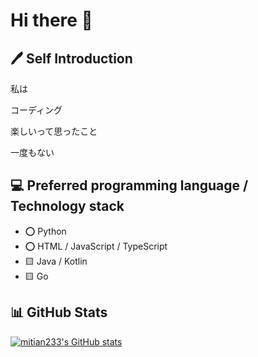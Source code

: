 # Hi there 👋

## 🖊️ Self Introduction

私は

コーディング

楽しいって思ったこと

一度もない

## 💻 Preferred programming language / Technology stack

- ⭕ Python
- ⭕ HTML / JavaScript / TypeScript
- 🟨 Java / Kotlin
- 🟨 Go

## 📊 GitHub Stats

<a href="https://github.com/anuraghazra/github-readme-stats"><img src="https://github-readme-stats.vercel.app/api?username=mitian233&&bg_color=fff&title_color=000&text_color=000&hide_border=0&show_icons=1" alt="mitian233's GitHub stats" /></a>

<!--
**mitian233/mitian233** is a ✨ _special_ ✨ repository because its `README.md` (this file) appears on your GitHub profile.

Here are some ideas to get you started:

# Hi there 👋
- 🔭 I’m currently working on ...
- 🌱 I’m currently learning ...
- 👯 I’m looking to collaborate on ...
- 🤔 I’m looking for help with ...
- 💬 Ask me about ...
- 📫 How to reach me: ...
- 😄 Pronouns: ...
- ⚡ Fun fact: ...
-->
